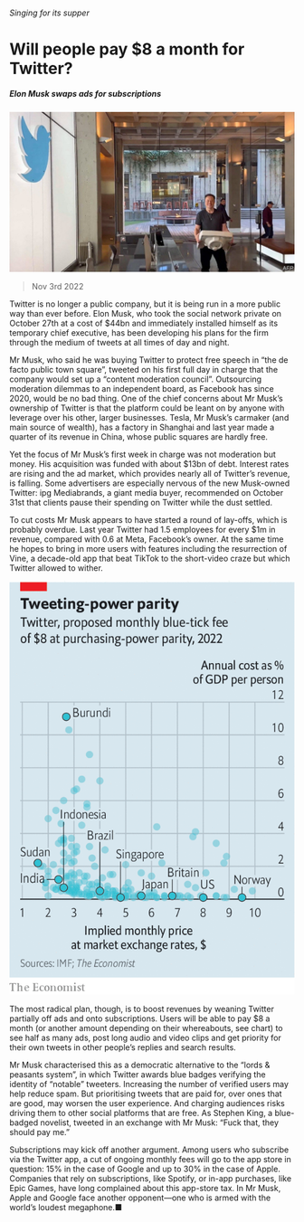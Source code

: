 ###### Singing for its supper

# Will people pay $8 a month for Twitter? 

##### Elon Musk swaps ads for subscriptions 

![image](images/20221105_WBP502.jpg) 

> Nov 3rd 2022 

Twitter is no longer a public company, but it is being run in a more public way than ever before. Elon Musk, who took the social network private on October 27th at a cost of $44bn and immediately installed himself as its temporary chief executive, has been developing his plans for the firm through the medium of tweets at all times of day and night.

Mr Musk, who said he was buying Twitter to protect free speech in “the de facto public town square”, tweeted on his first full day in charge that the company would set up a “content moderation council”. Outsourcing moderation dilemmas to an independent board, as Facebook has since 2020, would be no bad thing. One of the chief concerns about Mr Musk’s ownership of Twitter is that the platform could be leant on by anyone with leverage over his other, larger businesses. Tesla, Mr Musk’s carmaker (and main source of wealth), has a factory in Shanghai and last year made a quarter of its revenue in China, whose public squares are hardly free.

Yet the focus of Mr Musk’s first week in charge was not moderation but money. His acquisition was funded with about $13bn of debt. Interest rates are rising and the ad market, which provides nearly all of Twitter’s revenue, is falling. Some advertisers are especially nervous of the new Musk-owned Twitter: ipg Mediabrands, a giant media buyer, recommended on October 31st that clients pause their spending on Twitter while the dust settled.

To cut costs Mr Musk appears to have started a round of lay-offs, which is probably overdue. Last year Twitter had 1.5 employees for every $1m in revenue, compared with 0.6 at Meta, Facebook’s owner. At the same time he hopes to bring in more users with features including the resurrection of Vine, a decade-old app that beat TikTok to the short-video craze but which Twitter allowed to wither.

![image](images/20221105_WBC617.png) 


The most radical plan, though, is to boost revenues by weaning Twitter partially off ads and onto subscriptions. Users will be able to pay $8 a month (or another amount depending on their whereabouts, see chart) to see half as many ads, post long audio and video clips and get priority for their own tweets in other people’s replies and search results.

Mr Musk characterised this as a democratic alternative to the “lords &amp; peasants system”, in which Twitter awards blue badges verifying the identity of “notable” tweeters. Increasing the number of verified users may help reduce spam. But prioritising tweets that are paid for, over ones that are good, may worsen the user experience. And charging audiences risks driving them to other social platforms that are free. As Stephen King, a blue-badged novelist, tweeted in an exchange with Mr Musk: “Fuck that, they should pay me.”

Subscriptions may kick off another argument. Among users who subscribe via the Twitter app, a cut of ongoing monthly fees will go to the app store in question: 15% in the case of Google and up to 30% in the case of Apple. Companies that rely on subscriptions, like Spotify, or in-app purchases, like Epic Games, have long complained about this app-store tax. In Mr Musk, Apple and Google face another opponent—one who is armed with the world’s loudest megaphone.■


